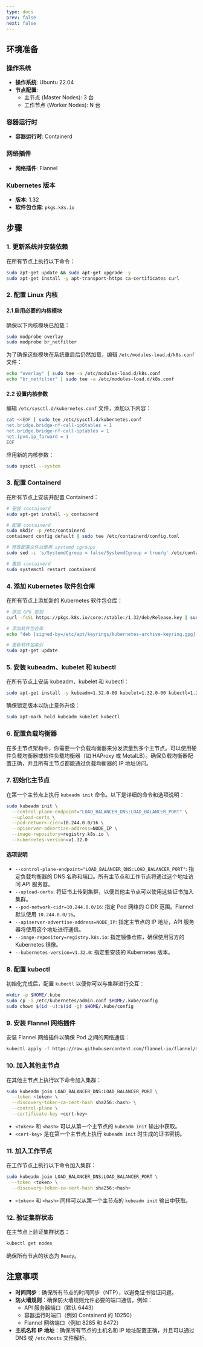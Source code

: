```yaml
---
type: docs
prev: false
next: false
---
```


## 环境准备

### 操作系统
- **操作系统**: Ubuntu 22.04
- **节点配置**:
  - 主节点 (Master Nodes): 3 台
  - 工作节点 (Worker Nodes): N 台

### 容器运行时
- **容器运行时**: Containerd

### 网络插件
- **网络插件**: Flannel

### Kubernetes 版本
- **版本**: 1.32
- **软件包仓库**: `pkgs.k8s.io`

## 步骤

### 1. 更新系统并安装依赖

在所有节点上执行以下命令：

```bash
sudo apt-get update && sudo apt-get upgrade -y
sudo apt-get install -y apt-transport-https ca-certificates curl
```

### 2. 配置 Linux 内核

#### 2.1 启用必要的内核模块

确保以下内核模块已加载：

```bash
sudo modprobe overlay
sudo modprobe br_netfilter
```

为了确保这些模块在系统重启后仍然加载，编辑 `/etc/modules-load.d/k8s.conf` 文件：

```bash
echo "overlay" | sudo tee -a /etc/modules-load.d/k8s.conf
echo "br_netfilter" | sudo tee -a /etc/modules-load.d/k8s.conf
```

#### 2.2 设置内核参数

编辑 `/etc/sysctl.d/kubernetes.conf` 文件，添加以下内容：

```bash
cat <<EOF | sudo tee /etc/sysctl.d/kubernetes.conf
net.bridge.bridge-nf-call-ip6tables = 1
net.bridge.bridge-nf-call-iptables = 1
net.ipv4.ip_forward = 1
EOF
```

应用新的内核参数：

```bash
sudo sysctl --system
```

### 3. 配置 Containerd

在所有节点上安装并配置 Containerd：

```bash
# 安装 containerd
sudo apt-get install -y containerd

# 配置 containerd
sudo mkdir -p /etc/containerd
containerd config default | sudo tee /etc/containerd/config.toml

# 修改配置文件以使用 systemd cgroups
sudo sed -i 's/SystemdCgroup = false/SystemdCgroup = true/g' /etc/containerd/config.toml

# 重启 containerd
sudo systemctl restart containerd
```

### 4. 添加 Kubernetes 软件包仓库

在所有节点上添加新的 Kubernetes 软件包仓库：

```bash
# 添加 GPG 密钥
curl -fsSL https://pkgs.k8s.io/core:/stable:/1.32/deb/Release.key | sudo gpg --dearmor -o /etc/apt/keyrings/kubernetes-archive-keyring.gpg

# 添加软件包仓库
echo "deb [signed-by=/etc/apt/keyrings/kubernetes-archive-keyring.gpg] https://pkgs.k8s.io/core:/stable:/1.32/deb/ /" | sudo tee /etc/apt/sources.list.d/kubernetes.list

# 更新软件包索引
sudo apt-get update
```

### 5. 安装 kubeadm、kubelet 和 kubectl

在所有节点上安装 kubeadm、kubelet 和 kubectl：

```bash
sudo apt-get install -y kubeadm=1.32.0-00 kubelet=1.32.0-00 kubectl=1.32.0-00
```

确保锁定版本以防止意外升级：

```bash
sudo apt-mark hold kubeadm kubelet kubectl
```

### 6. 配置负载均衡器

在多主节点架构中，你需要一个负载均衡器来分发流量到多个主节点。可以使用硬件负载均衡器或软件负载均衡器（如 HAProxy 或 MetalLB）。确保负载均衡器配置正确，并且所有主节点都能通过负载均衡器的 IP 地址访问。

### 7. 初始化主节点

在第一个主节点上执行 `kubeadm init` 命令。以下是详细的命令和选项说明：

```bash
sudo kubeadm init \
  --control-plane-endpoint="LOAD_BALANCER_DNS:LOAD_BALANCER_PORT" \
  --upload-certs \
  --pod-network-cidr=10.244.0.0/16 \
  --apiserver-advertise-address=NODE_IP \
  --image-repository=registry.k8s.io \
  --kubernetes-version=v1.32.0
```

#### 选项说明

- `--control-plane-endpoint="LOAD_BALANCER_DNS:LOAD_BALANCER_PORT"`: 指定负载均衡器的 DNS 名称和端口。所有主节点和工作节点将通过这个地址访问 API 服务器。
- `--upload-certs`: 将证书上传到集群，以便其他主节点可以使用这些证书加入集群。
- `--pod-network-cidr=10.244.0.0/16`: 指定 Pod 网络的 CIDR 范围。Flannel 默认使用 `10.244.0.0/16`。
- `--apiserver-advertise-address=NODE_IP`: 指定主节点的 IP 地址，API 服务器将使用这个地址进行通信。
- `--image-repository=registry.k8s.io`: 指定镜像仓库，确保使用官方的 Kubernetes 镜像。
- `--kubernetes-version=v1.32.0`: 指定要安装的 Kubernetes 版本。

### 8. 配置 kubectl

初始化完成后，配置 `kubectl` 以便你可以与集群进行交互：

```bash
mkdir -p $HOME/.kube
sudo cp -i /etc/kubernetes/admin.conf $HOME/.kube/config
sudo chown $(id -u):$(id -g) $HOME/.kube/config
```

### 9. 安装 Flannel 网络插件

安装 Flannel 网络插件以确保 Pod 之间的网络通信：

```bash
kubectl apply -f https://raw.githubusercontent.com/flannel-io/flannel/master/Documentation/kube-flannel.yml
```

### 10. 加入其他主节点

在其他主节点上执行以下命令加入集群：

```bash
sudo kubeadm join LOAD_BALANCER_DNS:LOAD_BALANCER_PORT \
  --token <token> \
  --discovery-token-ca-cert-hash sha256:<hash> \
  --control-plane \
  --certificate-key <cert-key>
```

- `<token>` 和 `<hash>` 可以从第一个主节点的 `kubeadm init` 输出中获取。
- `<cert-key>` 是在第一个主节点上执行 `kubeadm init` 时生成的证书密钥。

### 11. 加入工作节点

在工作节点上执行以下命令加入集群：

```bash
sudo kubeadm join LOAD_BALANCER_DNS:LOAD_BALANCER_PORT \
  --token <token> \
  --discovery-token-ca-cert-hash sha256:<hash>
```

- `<token>` 和 `<hash>` 同样可以从第一个主节点的 `kubeadm init` 输出中获取。

### 12. 验证集群状态

在主节点上验证集群状态：

```bash
kubectl get nodes
```

确保所有节点的状态为 `Ready`。

## 注意事项

- **时间同步**：确保所有节点的时间同步（NTP），以避免证书验证问题。
- **防火墙规则**：确保防火墙规则允许必要的端口通信，例如：
  - API 服务器端口（默认 6443）
  - 容器运行时端口（例如 Containerd 的 10250）
  - Flannel 网络端口（例如 8285 和 8472）
- **主机名和 IP 地址**：确保所有节点的主机名和 IP 地址配置正确，并且可以通过 DNS 或 `/etc/hosts` 文件解析。

[^1]: 脚注测试
